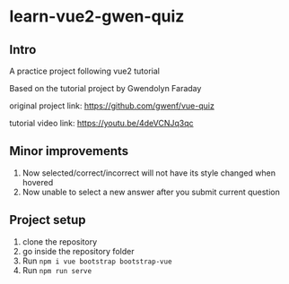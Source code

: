 # learn-vue2-gwen-quiz

## Intro

A practice project following vue2 tutorial

Based on the tutorial project by Gwendolyn Faraday

original project link: https://github.com/gwenf/vue-quiz

tutorial video link: https://youtu.be/4deVCNJq3qc

## Minor improvements
1. Now selected/correct/incorrect will not have its style changed when hovered
2. Now unable to select a new answer after you submit current question


## Project setup

1. clone the repository
2. go inside the repository folder
1. Run `npm i vue bootstrap bootstrap-vue`
2. Run `npm run serve`
